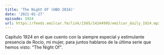 ```yaml
---
title: 'The Night Of (HBO 2016)'
date: '2021-01-27'
episode: 1924
url: https://feeds.emilcar.fm/link/1565/14244995/emilcar_daily_1924.mp3
---
```


Capítulo 1924 en el que cuento con la siempre especial y estimulante presencia de Rocío, mi mujer, para juntos hablaros de la última serie que hemos visto: "The Night Of".